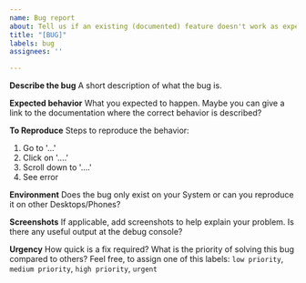 ```yaml
---
name: Bug report
about: Tell us if an existing (documented) feature doesn't work as expected
title: "[BUG]"
labels: bug
assignees: ''

---
```


**Describe the bug**
A short description of what the bug is.

**Expected behavior**
What you expected to happen.
Maybe you can give a link to the documentation where the correct behavior is described?

**To Reproduce**
Steps to reproduce the behavior:
1. Go to '...'
2. Click on '....'
3. Scroll down to '....'
4. See error

**Environment**
Does the bug only exist on your System or can you reproduce it on other Desktops/Phones?

**Screenshots**
If applicable, add screenshots to help explain your problem.
Is there any useful output at the debug console?

**Urgency**
How quick is a fix required? What is the priority of solving this bug compared to others?
Feel free, to assign one of this labels: `low priority`, `medium priority`, `high priority`, `urgent`
